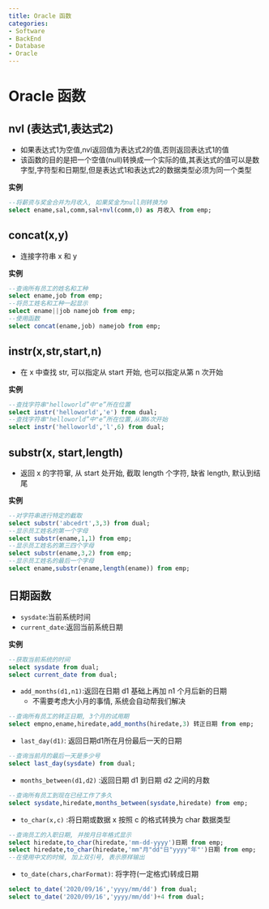 ```yaml
---
title: Oracle 函数
categories:
- Software
- BackEnd
- Database
- Oracle
---
```

# Oracle 函数

## nvl (表达式1,表达式2)

- 如果表达式1为空值,nvl返回值为表达式2的值,否则返回表达式1的值
- 该函数的目的是把一个空值(null)转换成一个实际的值,其表达式的值可以是数字型,字符型和日期型,但是表达式1和表达式2的数据类型必须为同一个类型

**实例**

```sql
--将薪资与奖金合并为月收入, 如果奖金为null则转换为0
select ename,sal,comm,sal+nvl(comm,0) as 月收入 from emp;
```

## concat(x,y)

- 连接字符串 x 和 y

**实例**

```sql
--查询所有员工的姓名和工种
select ename,job from emp;
--将员工姓名和工种一起显示
select ename||job namejob from emp;
--使用函数
select concat(ename,job) namejob from emp;
```

## instr(x,str,start,n)

- 在 x 中查找 str, 可以指定从 start 开始, 也可以指定从第 n 次开始

**实例**

```sql
--查找字符串"helloworld”中"e”所在位置
select instr('helloworld','e') from dual;
--查找字符串"helloworld”中"e”所在位置,从第6次开始
select instr('helloworld','l',6) from dual;
```

## substr(x, start,length)

- 返回 x 的字符窜, 从 start 处开始, 截取 length 个字符, 缺省 length, 默认到结尾

**实例**

```sql
--对字符串进行特定的截取
select substr('abcedrt',3,3) from dual;
--显示员工姓名的第一个字母
select substr(ename,1,1) from emp;
--显示员工姓名的第三四个字母
select substr(ename,3,2) from emp;
--显示员工姓名的最后一个字母
select ename,substr(ename,length(ename)) from emp;
```

## 日期函数

- `sysdate`:当前系统时间
- `current_date`:返回当前系统日期

**实例**

```sql
--获取当前系统的时间
select sysdate from dual;
select current_date from dual;
```

- `add_months(d1,n1)`:返回在日期 d1 基础上再加 n1 个月后新的日期
    - 不需要考虑大小月的事情, 系统会自动帮我们解决

```sql
--查询所有员工的转正日期, 3个月的试用期
select empno,ename,hiredate,add_months(hiredate,3) 转正日期 from emp;
```

- `last_day(d1)`: 返回日期d1所在月份最后一天的日期

```sql
--查询当前月的最后一天是多少号
select last_day(sysdate) from dual;
```

- `months_between(d1,d2)` :返回日期 d1 到日期 d2 之间的月数

```sql
--查询所有员工到现在已经工作了多久
select sysdate,hiredate,months_between(sysdate,hiredate) from emp;
```

- `to_char(x,c)` :将日期或数据 x 按照 c 的格式转换为 char 数据类型

```sql
--查询员工的入职日期, 并按月日年格式显示
select hiredate,to_char(hiredate,'mm-dd-yyyy')日期 from emp;
select hiredate,to_char(hiredate,'mm"月"dd"日"yyyy"年"')日期 from emp;
--在使用中文的时候, 加上双引号, 表示原样输出
```

- `to_date(chars,charFormat)`: 将字符(一定格式)转成日期

```sql
select to_date('2020/09/16','yyyy/mm/dd') from dual;
select to_date('2020/09/16','yyyy/mm/dd')+4 from dual;
```

